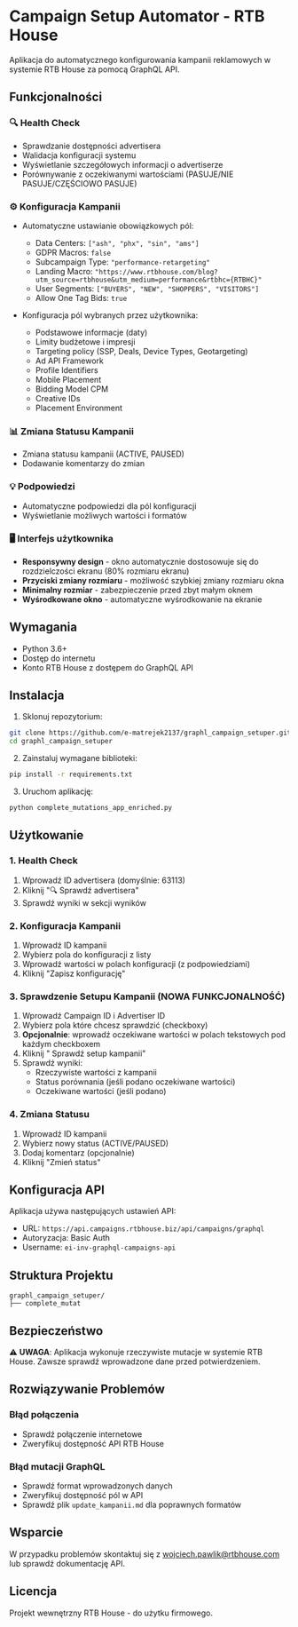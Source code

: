 ﻿# Campaign Setup Automator - RTB House

Aplikacja do automatycznego konfigurowania kampanii reklamowych w systemie RTB House za pomocą GraphQL API.

## Funkcjonalności

### 🔍 Health Check
- Sprawdzanie dostępności advertisera
- Walidacja konfiguracji systemu
- Wyświetlanie szczegółowych informacji o advertiserze
- Porównywanie z oczekiwanymi wartościami (PASUJE/NIE PASUJE/CZĘŚCIOWO PASUJE)

### ⚙️ Konfiguracja Kampanii
- Automatyczne ustawianie obowiązkowych pól:
  - Data Centers: `["ash", "phx", "sin", "ams"]`
  - GDPR Macros: `false`
  - Subcampaign Type: `"performance-retargeting"`
  - Landing Macro: `"https://www.rtbhouse.com/blog?utm_source=rtbhouse&utm_medium=performance&rtbhc={RTBHC}"`
  - User Segments: `["BUYERS", "NEW", "SHOPPERS", "VISITORS"]`
  - Allow One Tag Bids: `true`

- Konfiguracja pól wybranych przez użytkownika:
  - Podstawowe informacje (daty)
  - Limity budżetowe i impresji
  - Targeting policy (SSP, Deals, Device Types, Geotargeting)
  - Ad API Framework
  - Profile Identifiers
  - Mobile Placement
  - Bidding Model CPM
  - Creative IDs
  - Placement Environment

### 📊 Zmiana Statusu Kampanii
- Zmiana statusu kampanii (ACTIVE, PAUSED)
- Dodawanie komentarzy do zmian

### 💡 Podpowiedzi
- Automatyczne podpowiedzi dla pól konfiguracji
- Wyświetlanie możliwych wartości i formatów

### 🖥️ Interfejs użytkownika
- **Responsywny design** - okno automatycznie dostosowuje się do rozdzielczości ekranu (80% rozmiaru ekranu)
- **Przyciski zmiany rozmiaru** - możliwość szybkiej zmiany rozmiaru okna
- **Minimalny rozmiar** - zabezpieczenie przed zbyt małym oknem
- **Wyśrodkowane okno** - automatyczne wyśrodkowanie na ekranie

## Wymagania

- Python 3.6+
- Dostęp do internetu
- Konto RTB House z dostępem do GraphQL API

## Instalacja

1. Sklonuj repozytorium:
```bash
git clone https://github.com/e-matrejek2137/graphl_campaign_setuper.git
cd graphl_campaign_setuper
```

2. Zainstaluj wymagane biblioteki:
```bash
pip install -r requirements.txt
```

3. Uruchom aplikację:
```bash
python complete_mutations_app_enriched.py
```

## Użytkowanie

### 1. Health Check
1. Wprowadź ID advertisera (domyślnie: 63113)
2. Kliknij "🔍 Sprawdź advertisera"
3. Sprawdź wyniki w sekcji wyników

### 2. Konfiguracja Kampanii
1. Wprowadź ID kampanii
2. Wybierz pola do konfiguracji z listy
3. Wprowadź wartości w polach konfiguracji (z podpowiedziami)
4. Kliknij "Zapisz konfigurację"

### 3. Sprawdzenie Setupu Kampanii (NOWA FUNKCJONALNOŚĆ)
1. Wprowadź Campaign ID i Advertiser ID
2. Wybierz pola które chcesz sprawdzić (checkboxy)
3. **Opcjonalnie**: wprowadź oczekiwane wartości w polach tekstowych pod każdym checkboxem
4. Kliknij " Sprawdź setup kampanii"
5. Sprawdź wyniki:
   - Rzeczywiste wartości z kampanii
   - Status porównania (jeśli podano oczekiwane wartości)
   - Oczekiwane wartości (jeśli podano)

### 4. Zmiana Statusu
1. Wprowadź ID kampanii
2. Wybierz nowy status (ACTIVE/PAUSED)
3. Dodaj komentarz (opcjonalnie)
4. Kliknij "Zmień status"

## Konfiguracja API

Aplikacja używa następujących ustawień API:
- URL: `https://api.campaigns.rtbhouse.biz/api/campaigns/graphql`
- Autoryzacja: Basic Auth
- Username: `ei-inv-graphql-campaigns-api`

## Struktura Projektu

```
graphl_campaign_setuper/
├── complete_mutat
```

## Bezpieczeństwo

⚠️ **UWAGA**: Aplikacja wykonuje rzeczywiste mutacje w systemie RTB House. Zawsze sprawdź wprowadzone dane przed potwierdzeniem.

## Rozwiązywanie Problemów

### Błąd połączenia
- Sprawdź połączenie internetowe
- Zweryfikuj dostępność API RTB House

### Błąd mutacji GraphQL
- Sprawdź format wprowadzonych danych
- Zweryfikuj dostępność pól w API
- Sprawdź plik `update_kampanii.md` dla poprawnych formatów

## Wsparcie

W przypadku problemów skontaktuj się z wojciech.pawlik@rtbhouse.com lub sprawdź dokumentację API.

## Licencja

Projekt wewnętrzny RTB House - do użytku firmowego.
